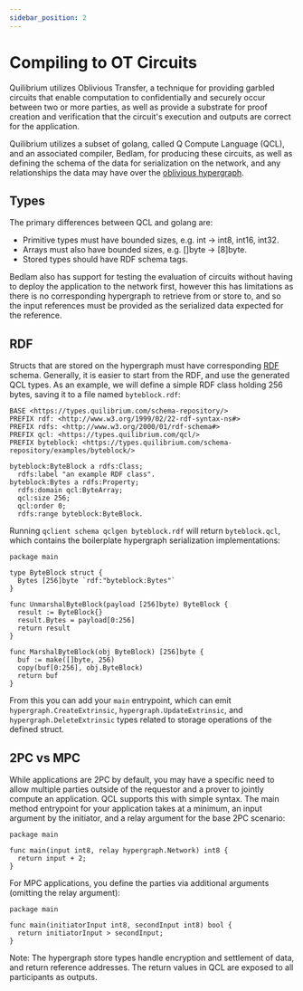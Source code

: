 ```yaml
---
sidebar_position: 2
---
```


# Compiling to OT Circuits

Quilibrium utilizes Oblivious Transfer, a technique for providing garbled circuits that enable computation to confidentially and securely occur between two or more parties, as well as provide a substrate for proof creation and verification that the circuit's execution and outputs are correct for the application.

Quilibrium utilizes a subset of golang, called Q Compute Language (QCL), and an associated compiler, Bedlam, for producing these circuits, as well as defining the schema of the data for serialization on the network, and any relationships the data may have over the [oblivious hypergraph](/docs/discover/oblivious-hypergraph/rdf-storage).

## Types

The primary differences between QCL and golang are:

- Primitive types must have bounded sizes, e.g. int -> int8, int16, int32.
- Arrays must also have bounded sizes, e.g. []byte -> \[8]byte.
- Stored types should have RDF schema tags.

Bedlam also has support for testing the evaluation of circuits without having to deploy the application to the network first, however this has limitations as there is no corresponding hypergraph to retrieve from or store to, and so the input references must be provided as the serialized data expected for the reference.

## RDF

Structs that are stored on the hypergraph must have corresponding [RDF](/docs/discover/oblivious-hypergraph/rdf-storage) schema. Generally, it is easier to start from the RDF, and use the generated QCL types. As an example, we will define a simple RDF class holding 256 bytes, saving it to a file named `byteblock.rdf`:

```
BASE <https://types.quilibrium.com/schema-repository/>
PREFIX rdf: <http://www.w3.org/1999/02/22-rdf-syntax-ns#>
PREFIX rdfs: <http://www.w3.org/2000/01/rdf-schema#>
PREFIX qcl: <https://types.quilibrium.com/qcl/>
PREFIX byteblock: <https://types.quilibrium.com/schema-repository/examples/byteblock/>

byteblock:ByteBlock a rdfs:Class;
  rdfs:label "an example RDF class".
byteblock:Bytes a rdfs:Property;
  rdfs:domain qcl:ByteArray;
  qcl:size 256;
  qcl:order 0;
  rdfs:range byteblock:ByteBlock.
```

Running `qclient schema qclgen byteblock.rdf` will return `byteblock.qcl`, which contains the boilerplate hypergraph serialization implementations:

```
package main

type ByteBlock struct {
  Bytes [256]byte `rdf:"byteblock:Bytes"`
}

func UnmarshalByteBlock(payload [256]byte) ByteBlock {
  result := ByteBlock{}
  result.Bytes = payload[0:256]
  return result
}

func MarshalByteBlock(obj ByteBlock) [256]byte {
  buf := make([]byte, 256)
  copy(buf[0:256], obj.ByteBlock)
  return buf
}
```

From this you can add your `main` entrypoint, which can emit `hypergraph.CreateExtrinsic`, `hypergraph.UpdateExtrinsic`, and `hypergraph.DeleteExtrinsic` types related to storage operations of the defined struct.

## 2PC vs MPC

While applications are 2PC by default, you may have a specific need to allow multiple parties outside of the requestor and a prover to jointly compute an application. QCL supports this with simple syntax. The main method entrypoint for your application takes at a minimum, an input argument by the initiator, and a relay argument for the base 2PC scenario:

```
package main

func main(input int8, relay hypergraph.Network) int8 {
  return input + 2;
}
```

For MPC applications, you define the parties via additional arguments (omitting the relay argument):

```
package main

func main(initiatorInput int8, secondInput int8) bool {
  return initiatorInput > secondInput;
}
```

Note: The hypergraph store types handle encryption and settlement of data, and return reference addresses. The return values in QCL are exposed to all participants as outputs.